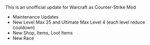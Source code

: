 This is an unofficial update for Warcraft as Counter-Strike Mod 
- Maintenance Updates 
- New Level Max 25 and Ultimate Max Level 4 (each level reduce cooldown)
- New Shop, Items, Loot Items
- New Race 

